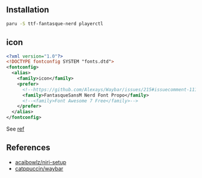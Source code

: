 ## Installation

```sh
paru -S ttf-fantasque-nerd playerctl
```

## icon

```xml
<?xml version="1.0"?>
<!DOCTYPE fontconfig SYSTEM "fonts.dtd">
<fontconfig>
  <alias>
    <family>icon</family>
    <prefer>
      <!--https://github.com/Alexays/Waybar/issues/215#issuecomment-1114280705-->
      <family>FantasqueSansM Nerd Font Propo</family>
      <!--<family>Font Awesome 7 Free</family>-->
    </prefer>
  </alias>
</fontconfig>
```

See [ref](https://github.com/Alexays/Waybar/issues/215#issuecomment-1114280705)

## References

-   [acaibowlz/niri-setup](https://github.com/acaibowlz/niri-setup)
-   [catppuccin/waybar](https://github.com/catppuccin/waybar)
